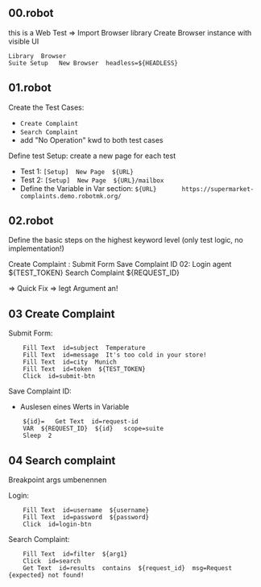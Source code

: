 ## 00.robot

this is a Web Test => Import Browser library 
Create Browser instance with visible UI
```
Library  Browser
Suite Setup   New Browser  headless=${HEADLESS}
```
## 01.robot

Create the Test Cases: 

- `Create Complaint`  
- `Search Complaint` 
- add "No Operation" kwd to both test cases

Define test Setup: create a new page for each test
- Test 1: `[Setup]  New Page  ${URL}`
- Test 2: `[Setup]  New Page  ${URL}/mailbox`
- Define the Variable in Var section: `${URL}       https://supermarket-complaints.demo.robotmk.org/`

## 02.robot

Define the basic steps on the highest keyword level (only test logic, no implementation!)

Create Complaint : 
    Submit Form
    Save Complaint ID
02: 
    Login   agent   ${TEST_TOKEN}
    Search Complaint  ${REQUEST_ID}

=> Quick Fix  => legt Argument an!

## 03 Create Complaint

Submit Form:
```
    Fill Text  id=subject  Temperature
    Fill Text  id=message  It's too cold in your store!
    Fill Text  id=city  Munich
    Fill Text  id=token  ${TEST_TOKEN}
    Click  id=submit-btn
```

Save Complaint ID: 
- Auslesen eines Werts in Variable
```
    ${id}=   Get Text  id=request-id
    VAR  ${REQUEST_ID}  ${id}   scope=suite
    Sleep  2
```

## 04 Search complaint
Breakpoint
args umbenennen 

Login: 
```
    Fill Text  id=username  ${username}
    Fill Text  id=password  ${password}
    Click  id=login-btn
```
Search Complaint: 
```
    Fill Text  id=filter  ${arg1}
    Click  id=search
    Get Text  id=results  contains  ${request_id}  msg=Request {expected} not found!
```


